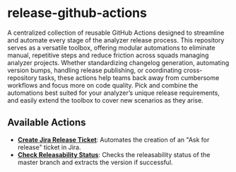 # release-github-actions

A centralized collection of reusable GitHub Actions designed to streamline and automate every stage of the analyzer release process. This repository serves as a versatile toolbox, offering modular automations to eliminate manual, repetitive steps and reduce friction across squads managing analyzer projects. Whether standardizing changelog generation, automating version bumps, handling release publishing, or coordinating cross-repository tasks, these actions help teams back away from cumbersome workflows and focus more on code quality. Pick and combine the automations best suited for your analyzer’s unique release requirements, and easily extend the toolbox to cover new scenarios as they arise.

## Available Actions

* [**Create Jira Release Ticket**](create-jira-release-ticket/README.md): Automates the creation of an "Ask for release" ticket in Jira.
* [**Check Releasability Status**](check-releasability-status/README.md): Checks the releasability status of the master branch and extracts the version if successful.
